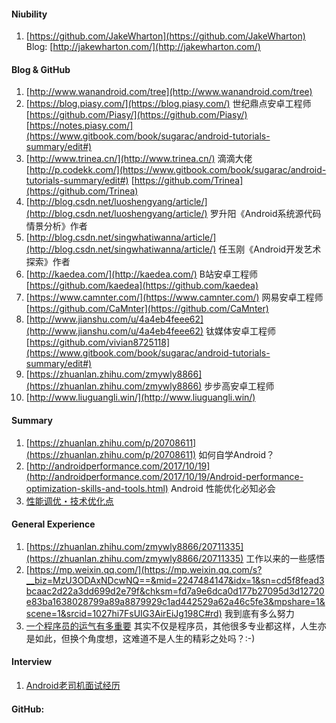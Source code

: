 #### Niubility

1. [https://github.com/JakeWharton](https://github.com/JakeWharton) Blog: [http://jakewharton.com/](http://jakewharton.com/)

#### Blog & GitHub

1. [http://www.wanandroid.com/tree](http://www.wanandroid.com/tree)
2. [https://blog.piasy.com/](https://blog.piasy.com/) 世纪鼎点安卓工程师  [https://github.com/Piasy/](https://github.com/Piasy/) [https://notes.piasy.com/](https://www.gitbook.com/book/sugarac/android-tutorials-summary/edit#)
3. [http://www.trinea.cn/](http://www.trinea.cn/) 滴滴大佬 [http://p.codekk.com/](https://www.gitbook.com/book/sugarac/android-tutorials-summary/edit#) [https://github.com/Trinea](https://github.com/Trinea)
4. [http://blog.csdn.net/luoshengyang/article/](http://blog.csdn.net/luoshengyang/article/)      罗升阳《Android系统源代码情景分析》作者
5. [http://blog.csdn.net/singwhatiwanna/article/](http://blog.csdn.net/singwhatiwanna/article/)  任玉刚《Android开发艺术探索》作者
6. [http://kaedea.com/](http://kaedea.com/) B站安卓工程师 [https://github.com/kaedea](https://github.com/kaedea)
7. [https://www.camnter.com/](https://www.camnter.com/) 网易安卓工程师 [https://github.com/CaMnter](https://github.com/CaMnter)
8. [http://www.jianshu.com/u/4a4eb4feee62](http://www.jianshu.com/u/4a4eb4feee62) 钛媒体安卓工程师 [https://github.com/vivian8725118](https://www.gitbook.com/book/sugarac/android-tutorials-summary/edit#)
9. [https://zhuanlan.zhihu.com/zmywly8866](https://zhuanlan.zhihu.com/zmywly8866) 步步高安卓工程师
10. [http://www.liuguangli.win/](http://www.liuguangli.win/)

#### Summary

1. [https://zhuanlan.zhihu.com/p/20708611](https://zhuanlan.zhihu.com/p/20708611) 如何自学Android？
2. [http://androidperformance.com/2017/10/19](http://androidperformance.com/2017/10/19/Android-performance-optimization-skills-and-tools.html) Android 性能优化必知必会
3. [性能调优・技术优化点](http://kaedea.com/2015/11/12/android-best-performance-points/)

#### General Experience

1. [https://zhuanlan.zhihu.com/zmywly8866/20711335](https://zhuanlan.zhihu.com/zmywly8866/20711335) 工作以来的一些感悟
2. [https://mp.weixin.qq.com/](https://mp.weixin.qq.com/s?__biz=MzU3ODAxNDcwNQ==&mid=2247484147&idx=1&sn=cd5f8fead3bcaac2d22a3dd699d2e79f&chksm=fd7a9e6dca0d177b27095d3d12720e83ba1638028799a89a8879929c1ad442529a62a46c5fe3&mpshare=1&scene=1&srcid=1027hi7FsUIG3AirEiJg198C#rd) 我到底有多么努力 
3. [一个程序员的运气有多重要](http://www.liuguangli.win/archives/557) 
   其实不仅是程序员，其他很多专业都这样，人生亦是如此，但换个角度想，这难道不是人生的精彩之处吗？:-\)

#### Interview

1. [Android老司机面试经历](http://www.jianshu.com/p/b524e83d15fe)

#### GitHub:



